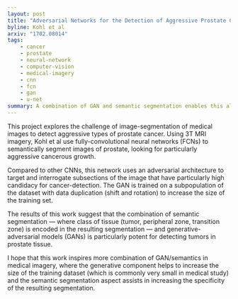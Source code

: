 ```yaml
---
layout: post
title: "Adversarial Networks for the Detection of Aggressive Prostate Cancer"
byline: Kohl et al
arxiv: "1702.08014"
tags:
    - cancer
    - prostate
    - neural-network
    - computer-vision
    - medical-imagery
    - cnn
    - fcn
    - gan
    - u-net
summary: A combination of GAN and semantic segmentation enables this algorithm to find prostate cancer in MRI scans of patients with aggressive tumors.
---
```


This project explores the challenge of image-segmentation of medical images to detect aggressive types of prostate cancer. Using 3T MRI imagery, Kohl et al use fully-convolutional neural networks (FCNs) to semantically segment images of prostate, looking for particularly aggressive cancerous growth.

Compared to other CNNs, this network uses an adversarial architecture to target and interrogate subsections of the image that have particularly high candidacy for cancer-detection. The GAN is trained on a subpopulation of the dataset with data duplication (shift and rotation) to increase the size of the training set.

The results of this work suggest that the combination of semantic segmentation — where class of tissue (tumor, peripheral zone, transition zone) is encoded in the resulting segmentation — and generative-adversarial models (GANs) is particularly potent for detecting tumors in prostate tissue.

I hope that this work inspires more combination of GAN/semantics in medical imagery, where the generative component helps to increase the size of the training dataset (which is commonly very small in medical study) and the semantic segmentation aspect assists in increasing the specificity of the resulting segmentation.
